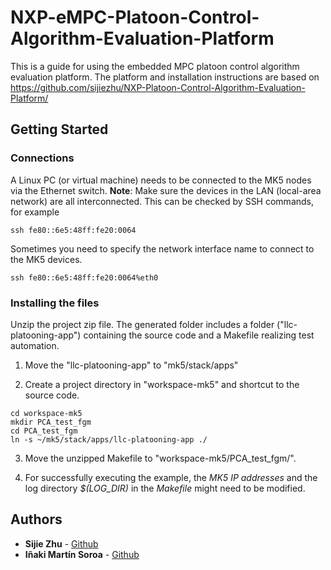 # NXP-eMPC-Platoon-Control-Algorithm-Evaluation-Platform

This is a guide for using the embedded MPC platoon control algorithm evaluation platform. The platform and installation instructions are based on https://github.com/sijiezhu/NXP-Platoon-Control-Algorithm-Evaluation-Platform/

## Getting Started
### Connections

A Linux PC (or virtual machine) needs to be connected to the MK5 nodes via the Ethernet switch.
**Note**: Make sure the devices in the LAN (local-area network) are all interconnected. This can be checked by SSH commands, for example
```
ssh fe80::6e5:48ff:fe20:0064
```
Sometimes you need to specify the network interface name to connect to the MK5 devices.
```
ssh fe80::6e5:48ff:fe20:0064%eth0
```
### Installing the files
Unzip the project zip file. The generated folder includes a folder ("llc-platooning-app") containing the source code and a Makefile realizing test automation.

1. Move the "llc-platooning-app" to "mk5/stack/apps"

2. Create a project directory in "workspace-mk5" and shortcut to the source code.
```
cd workspace-mk5
mkdir PCA_test_fgm
cd PCA_test_fgm
ln -s ~/mk5/stack/apps/llc-platooning-app ./
```
3. Move the unzipped Makefile to "workspace-mk5/PCA_test_fgm/".

4. For successfully executing the example, the *MK5 IP addresses* and the log directory *$(LOG_DIR)* in the *Makefile* might need to be modified.

## Authors

* **Sijie Zhu** - [Github](https://github.com/sijiezhu)
* **Iñaki Martín Soroa** -  [Github](https://github.com/inkms)

